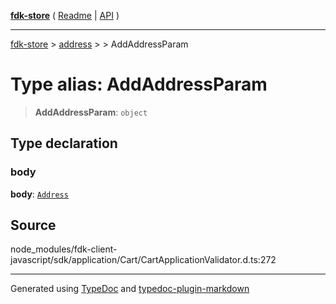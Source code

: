 [**fdk-store**](../../../README.md) ( [Readme](../../../README.md) \| [API](../../../API.md) )

---

[fdk-store](../../../API.md) > [address](../../README.md) > [<internal>](../README.md) > AddAddressParam

# Type alias: AddAddressParam

> **AddAddressParam**: `object`

## Type declaration

### body

**body**: [`Address`](type-alias.Address.md)

## Source

node_modules/fdk-client-javascript/sdk/application/Cart/CartApplicationValidator.d.ts:272

---

Generated using [TypeDoc](https://typedoc.org/) and [typedoc-plugin-markdown](https://www.npmjs.com/package/typedoc-plugin-markdown)
